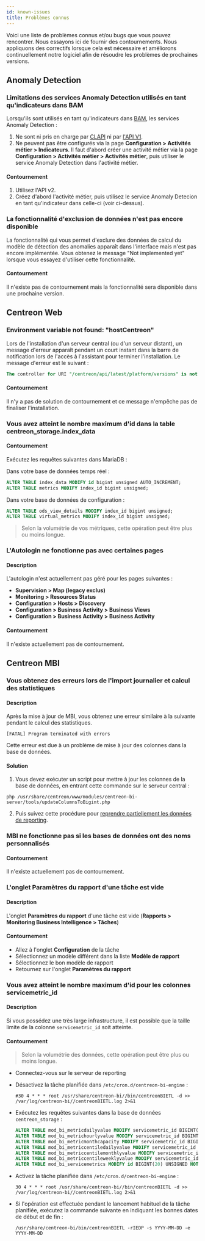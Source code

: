 ```yaml
---
id: known-issues
title: Problèmes connus
---
```


Voici une liste de problèmes connus et/ou bugs que vous pouvez rencontrer.
Nous essayons ici de fournir des contournements.
Nous appliquons des correctifs lorsque cela est nécessaire et améliorons continuellement notre logiciel afin de résoudre les problèmes de prochaines versions.

## Anomaly Detection

### Limitations des services Anomaly Detection utilisés en tant qu'indicateurs dans BAM

Lorsqu'ils sont utilisés en tant qu'indicateurs dans [BAM](../service-mapping/introduction.md), les services Anomaly Detection :

1. Ne sont ni pris en charge par [CLAPI](../api/clapi.md) ni par [l'API V1](../api/rest-api-v1.md).
2. Ne peuvent pas être configurés via la page **Configuration > Activités métier > Indicateurs**. Il faut d'abord créer une activité métier via la page **Configuration > Activités métier > Activités métier**, puis utiliser le service Anomaly Detection dans l'activité métier.

#### Contournement

1. Utilisez l'API v2.
2. Créez d'abord l'activité métier, puis utilisez le service Anomaly Detecion en tant qu'indicateur dans celle-ci (voir ci-dessus).

### La fonctionnalité d'exclusion de données n'est pas encore disponible

La fonctionnalité qui vous permet d'exclure des données de calcul du modèle de détection des anomalies apparaît dans l'interface mais n'est pas encore implémentée. Vous obtenez le message "Not implemented yet" lorsque vous essayez d'utiliser cette fonctionnalité.

#### Contournement

Il n'existe pas de contournement mais la fonctionnalité sera disponible dans une prochaine version.

## Centreon Web

### Environment variable not found: "hostCentreon"

Lors de l'installation d'un serveur central (ou d'un serveur distant), un message d'erreur apparaît pendant un court instant dans la barre de notification lors de l'accès à l'assistant pour terminer l'installation. Le message d'erreur est le suivant :

```sql
The controller for URI "/centreon/api/latest/platform/versions" is not callable: Environment variable not found: "hostCentreon".
```

#### Contournement

Il n'y a pas de solution de contournement et ce message n'empêche pas de finaliser l'installation.

### Vous avez atteint le nombre maximum d'id dans la table centreon_storage.index_data

#### Contournement

Exécutez les requêtes suivantes dans MariaDB :

Dans votre base de données temps réel :
```sql
ALTER TABLE index_data MODIFY id bigint unsigned AUTO_INCREMENT;
ALTER TABLE metrics MODIFY index_id bigint unsigned;
```

Dans votre base de données de configuration :
```sql
ALTER TABLE ods_view_details MODIFY index_id bigint unsigned;
ALTER TABLE virtual_metrics MODIFY index_id bigint unsigned;
```

> Selon la volumétrie de vos métriques, cette opération peut être plus ou moins longue.

### L'Autologin ne fonctionne pas avec certaines pages

#### Description

L'autologin n'est actuellement pas géré pour les pages suivantes :

* **Supervision > Map (legacy exclus)**
* **Monitoring > Resources Status**
* **Configuration > Hosts > Discovery**
* **Configuration > Business Activity > Business Views**
* **Configuration > Business Activity > Business Activity**

#### Contournement

Il n'existe actuellement pas de contournement.

## Centreon MBI

### Vous obtenez des erreurs lors de l'import journalier et calcul des statistiques

#### Description

Après la mise à jour de MBI, vous obtenez une erreur similaire à la suivante pendant le calcul des statistiques.

```shell
[FATAL] Program terminated with errors
```

Cette erreur est due à un problème de mise à jour des colonnes dans la base de données.

#### Solution

1. Vous devez exécuter un script pour mettre à jour les colonnes de la base de données, en entrant cette commande sur le serveur central :

  ```shell
  php /usr/share/centreon/www/modules/centreon-bi-server/tools/updateColumnsToBigint.php
  ```

2. Puis suivez cette procédure pour [reprendre partiellement les données de reporting](../reporting/concepts.md#comment-reprendre-partiellement-les-données-de-reporting-).

### MBI ne fonctionne pas si les bases de données ont des noms personnalisés

#### Contournement

Il n'existe actuellement pas de contournement.

### L'onglet Paramètres du rapport d'une tâche est vide

#### Description

L'onglet **Paramètres du rapport** d'une tâche est vide (**Rapports > Monitoring Business Intelligence > Tâches**)

#### Contournement

* Allez à l'onglet **Configuration** de la tâche
* Sélectionnez un modèle différent dans la liste **Modèle de rapport**
* Sélectionnez le bon modèle de rapport
* Retournez sur l'onglet **Paramètres du rapport**

### Vous avez atteint le nombre maximum d'id pour les colonnes servicemetric_id

#### Description

Si vous possédez une très large infrastructure, il est possible que la taille limite de la colonne `servicemetric_id` soit atteinte.

#### Contournement

> Selon la volumétrie des données, cette opération peut être plus ou moins longue.

* Connectez-vous sur le serveur de reporting
* Désactivez la tâche planifiée dans `/etc/cron.d/centreon-bi-engine` :

    ```shell
    #30 4 * * * root /usr/share/centreon-bi//bin/centreonBIETL -d >> /var/log/centreon-bi//centreonBIETL.log 2>&1
    ```

* Exécutez les requêtes suivantes dans la base de données `centreon_storage` :

    ```sql
    ALTER TABLE mod_bi_metricdailyvalue MODIFY servicemetric_id BIGINT(20) UNSIGNED NOT NULL;
    ALTER TABLE mod_bi_metrichourlyvalue MODIFY servicemetric_id BIGINT(20) UNSIGNED NOT NULL;
    ALTER TABLE mod_bi_metricmonthcapacity MODIFY servicemetric_id BIGINT(20) UNSIGNED NOT NULL;
    ALTER TABLE mod_bi_metriccentiledailyvalue MODIFY servicemetric_id BIGINT(20) UNSIGNED NOT NULL;
    ALTER TABLE mod_bi_metriccentilemonthlyvalue MODIFY servicemetric_id BIGINT(20) UNSIGNED NOT NULL;
    ALTER TABLE mod_bi_metriccentileweeklyvalue MODIFY servicemetric_id BIGINT(20) UNSIGNED NOT NULL;
    ALTER TABLE mod_bi_servicemetrics MODIFY id BIGINT(20) UNSIGNED NOT NULL AUTO_INCREMENT;
    ```

* Activez la tâche planifiée dans `/etc/cron.d/centreon-bi-engine` :

    ```shell
    30 4 * * * root /usr/share/centreon-bi//bin/centreonBIETL -d >> /var/log/centreon-bi//centreonBIETL.log 2>&1
    ```

* Si l'opération est effectuée pendant le lancement habituel de la tâche planifiée, exécutez la commande suivante en indiquant les bonnes dates de début et de fin :

    ```shell
    /usr/share/centreon-bi/bin/centreonBIETL -rIEDP -s YYYY-MM-DD -e YYYY-MM-DD
    ```
